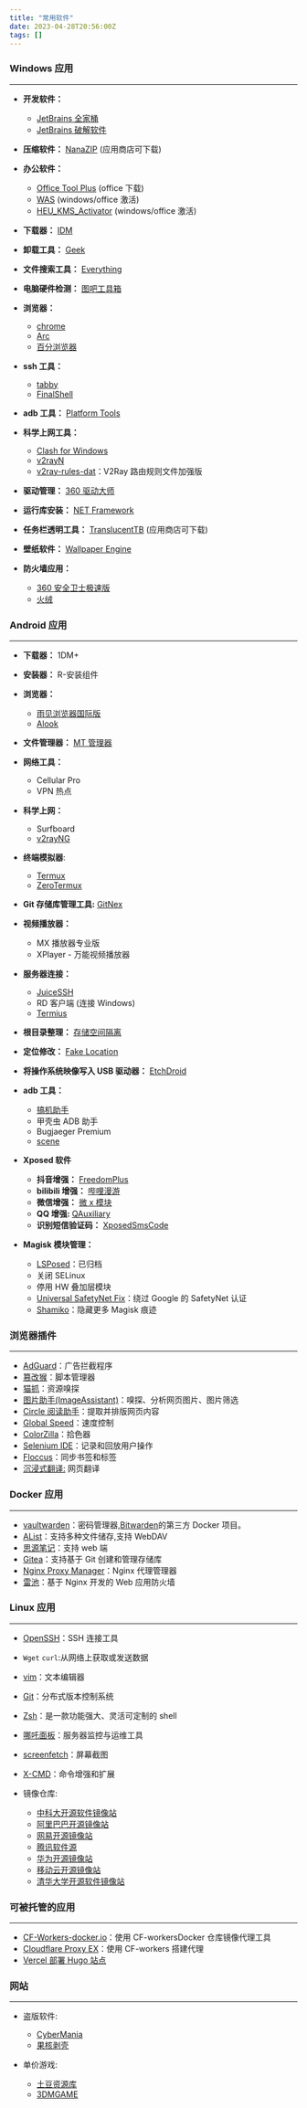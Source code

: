 ```yaml
---
title: "常用软件"
date: 2023-04-28T20:56:00Z
tags: []
---
```


### Windows 应用

---

- **开发软件：**

  - [JetBrains 全家桶](https://www.jetbrains.com/zh-cn/products/)
  - [JetBrains 破解软件](https://linux.do/t/topic/115562)

- **压缩软件：** [NanaZIP](https://github.com/M2Team/NanaZip) (应用商店可下载)
- **办公软件：**

  - [Office Tool Plus](https://otp.landian.vip/zh-cn/download.html) (office 下载)
  - [WAS](https://github.com/massgravel/Microsoft-Activation-Scripts) (windows/office 激活)
  - [HEU_KMS_Activator](https://github.com/zbezj/HEU_KMS_Activator/releases) (windows/office 激活)

- **下载器：** ​[IDM](https://www.internetdownloadmanager.com/)
- **卸载工具：** ​[Geek](https://geekuninstaller.com/)
- **文件搜索工具：** ​[Everything](https://www.voidtools.com/downloads/)
- **电脑硬件检测：** ​[图吧工具箱](http://www.tbtool.cn/)
- **浏览器：**

  - [chrome](https://www.google.com/chrome/)
  - [Arc](https://arc.net/)
  - [百分浏览器](https://www.centbrowser.cn/)

- **ssh 工具：**

  - [tabby](https://github.com/Eugeny/tabby/tree/master)
  - [FinalShell](http://www.hostbuf.com/)

- **adb 工具：** ​[Platform Tools](https://developer.android.com/tools/releases/platform-tools?hl=zh-cn)
- **科学上网工具：**

  - [Clash for Windows](https://github.com/Z-Siqi/Clash-for-Windows_Chinese/releases)
  - [v2rayN](https://github.com/2dust/v2rayN/releases/)
  - [v2ray-rules-dat](https://github.com/Loyalsoldier/v2ray-rules-dat)：V2Ray 路由规则文件加强版

- **驱动管理：** [360 驱动大师](http://dm.weishi.360.cn/home.html)
- **运行库安装：** [NET Framework](https://dotnet.microsoft.com/zh-cn/download/dotnet-framework)
- **任务栏透明工具：** ​[TranslucentTB](https://github.com/TranslucentTB/TranslucentTB#start-of-content) (应用商店可下载)
- **壁纸软件：** ​[Wallpaper Engine](https://store.steampowered.com/app/431960/Wallpaper_Engine/)
- **防火墙应用：**

  - [360 安全卫士极速版](https://weishi.360.cn/jisu/)
  - [火绒](https://www.huorong.cn/)

### Android 应用

---

- **下载器：** 1DM+
- **安装器：** R-安装组件
- **浏览器：**

  - [雨见浏览器国际版](https://yjllq.com/)
  - [Alook](https://www.alookweb.com/)

- **文件管理器：** [MT 管理器](https://mt2.cn/)
- **网络工具：**

  - Cellular Pro
  - VPN 热点

- **科学上网：**

  - Surfboard
  - [v2rayNG](https://github.com/2dust/v2rayNG/releases)

- **终端模拟器**:

  - [Termux](https://termux.dev/)
  - [ZeroTermux](https://github.com/hanxinhao000/ZeroTermux)

- **Git 存储库管理工具:** [GitNex](https://gitnex.com/)
- **视频播放器：**

  - MX 播放器专业版
  - XPlayer - 万能视频播放器

- **服务器连接：**

  - [JuiceSSH](https://juicessh.com/)
  - RD 客户端 (连接 Windows)
  - [Termius](https://termius.com/)

- **根目录整理：** ​[存储空间隔离](https://sr.rikka.app/)
- **定位修改：** ​[Fake Location](https://github.com/Lerist/FakeLocation)
- **将操作系统映像写入 USB 驱动器：** ​[EtchDroid](https://github.com/EtchDroid/EtchDroid)
- **adb 工具：**

  - [搞机助手](https://gjzsr.com/)
  - 甲壳虫 ADB 助手
  - Bugjaeger Premium
  - [scene](https://github.com/kdrag0n/safetynet-fix/releases)

- **Xposed 软件**

  - **抖音增强：** [FreedomPlus](https://github.com/Xposed-Modules-Repo/io.github.fplus)
  - **bilibili 增强：** [哔哩漫游](https://github.com/yujincheng08/BiliRoaming)
  - **微信增强：** [微 x 模块](https://github.com/Xposed-Modules-Repo/com.fkzhang.wechatxposed)
  - **QQ 增强:** [QAuxiliary](https://github.com/Xposed-Modules-Repo/io.github.qauxv)
  - **识别短信验证码：** [XposedSmsCode](https://github.com/Xposed-Modules-Repo/com.github.tianma8023.xposed.smscode)

- **Magisk 模块管理：**

  - [LSPosed](https://github.com/LSPosed/LSPosed)：已归档
  - 关闭 SELinux
  - 停用 HW 叠加层模块
  - [Universal SafetyNet Fix](https://github.com/kdrag0n/safetynet-fix)：绕过 Google 的 SafetyNet 认证
  - [Shamiko](https://github.com/LSPosed/LSPosed.github.io/releases)：隐藏更多 Magisk 痕迹

### 浏览器插件

---

- [AdGuard](https://adguard.com/zh_cn/adguard-browser-extension/overview.html)：广告拦截程序
- [篡改猴](https://www.tampermonkey.net/index.php?browser=chrome&locale=zh)：脚本管理器
- [猫抓](https://o2bmm.gitbook.io/cat-catch)：资源嗅探
- [图片助手(ImageAssistant)](https://www.pullywood.com/ImageAssistant/)：嗅探、分析网页图片、图片筛选
- [Circle 阅读助手](http://www.circlereader.com/)：提取并排版网页内容
- [Global Speed](https://chrome.google.com/webstore/detail/global-speed/jpbjcnkcffbooppibceonlgknpkniiff?hl=zh-CN)：速度控制
- [ColorZilla](https://www.colorzilla.com/zh-cn/)：拾色器
- [Selenium IDE](https://www.selenium.dev/zh-cn/documentation/ide/)：记录和回放用户操作
- [Floccus](https://floccus.org/download)：同步书签和标签
- [沉浸式翻译:](https://immersivetranslate.com/) 网页翻译

### Docker 应用

---

- [vaultwarden](https://github.com/dani-garcia/vaultwarden)：密码管理器,[Bitwarden](https://bitwarden.com/)的第三方 Docker 项目。
- [AList](https://alist.nn.ci/zh/)：支持多种文件储存,支持 WebDAV
- [思源笔记](https://b3log.org/siyuan/)：支持 web 端
- [Gitea](https://about.gitea.com/)：支持基于 Git 创建和管理存储库
- [Nginx Proxy Manager](https://nginxproxymanager.com/)：Nginx 代理管理器
- [雷池](https://waf-ce.chaitin.cn/)：基于 Nginx 开发的 Web 应用防火墙

### Linux 应用

---

- [OpenSSH](https://www.openssh.com/)：SSH 连接工具
- `Wget` `curl`:从网络上获取或发送数据
- [vim](https://www.vim.org/)：文本编辑器
- [Git](https://git-scm.com/)：分布式版本控制系统
- [Zsh](https://www.zsh.org/)：是一款功能强大、灵活可定制的 shell
- [哪吒面板](https://nezha.wiki/)：服务器监控与运维工具
- [screenfetch](https://github.com/KittyKatt/screenFetch)：屏幕截图
- [X-CMD](https://cn.x-cmd.com/)：命令增强和扩展
- 镜像仓库:

  - [中科大开源软件镜像站](https://mirrors.ustc.edu.cn/)
  - [阿里巴巴开源镜像站](https://developer.aliyun.com/mirror/)
  - [网易开源镜像站](https://mirrors.163.com/)
  - [腾讯软件源](https://mirrors.cloud.tencent.com/)
  - [华为开源镜像站](https://mirrors.huaweicloud.com/home)
  - [移动云开源镜像站](https://mirrors.cmecloud.cn/)
  - [清华大学开源软件镜像站](https://mirrors.tuna.tsinghua.edu.cn/)

### 可被托管的应用

---

- [CF-Workers-docker.io](https://github.com/cmliu/CF-Workers-docker.io)：使用 CF-workersDocker 仓库镜像代理工具
- [Cloudflare Proxy EX](https://github.com/1234567yang/cf-proxy-ex)：使用 CF-workers 搭建代理
- [Vercel 部署 Hugo 站点](https://vercel.com/guides/deploying-hugo-with-vercel)

### 网站

---

- 盗版软件:

  - [CyberMania](https://www.cybermania.ws/)
  - [果核剥壳](https://www.ghxi.com/)

- 单价游戏:

  - [土豆资源库](http://tdtd.chat/index)
  - [3DMGAME](https://bbs.3dmgame.com/forum.php)
